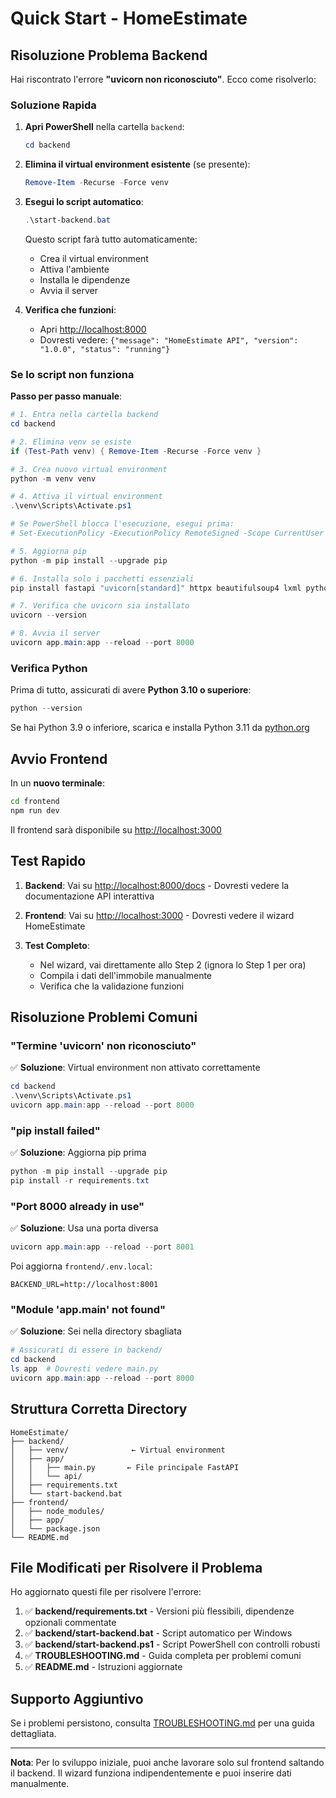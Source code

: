 # Quick Start - HomeEstimate

## Risoluzione Problema Backend

Hai riscontrato l'errore **"uvicorn non riconosciuto"**. Ecco come risolverlo:

### Soluzione Rapida

1. **Apri PowerShell** nella cartella `backend`:
   ```powershell
   cd backend
   ```

2. **Elimina il virtual environment esistente** (se presente):
   ```powershell
   Remove-Item -Recurse -Force venv
   ```

3. **Esegui lo script automatico**:
   ```powershell
   .\start-backend.bat
   ```

   Questo script farà tutto automaticamente:
   - Crea il virtual environment
   - Attiva l'ambiente
   - Installa le dipendenze
   - Avvia il server

4. **Verifica che funzioni**:
   - Apri [http://localhost:8000](http://localhost:8000)
   - Dovresti vedere: `{"message": "HomeEstimate API", "version": "1.0.0", "status": "running"}`

### Se lo script non funziona

**Passo per passo manuale**:

```powershell
# 1. Entra nella cartella backend
cd backend

# 2. Elimina venv se esiste
if (Test-Path venv) { Remove-Item -Recurse -Force venv }

# 3. Crea nuovo virtual environment
python -m venv venv

# 4. Attiva il virtual environment
.\venv\Scripts\Activate.ps1

# Se PowerShell blocca l'esecuzione, esegui prima:
# Set-ExecutionPolicy -ExecutionPolicy RemoteSigned -Scope CurrentUser

# 5. Aggiorna pip
python -m pip install --upgrade pip

# 6. Installa solo i pacchetti essenziali
pip install fastapi "uvicorn[standard]" httpx beautifulsoup4 lxml python-dotenv tenacity pydantic

# 7. Verifica che uvicorn sia installato
uvicorn --version

# 8. Avvia il server
uvicorn app.main:app --reload --port 8000
```

### Verifica Python

Prima di tutto, assicurati di avere **Python 3.10 o superiore**:

```powershell
python --version
```

Se hai Python 3.9 o inferiore, scarica e installa Python 3.11 da [python.org](https://www.python.org/downloads/)

## Avvio Frontend

In un **nuovo terminale**:

```bash
cd frontend
npm run dev
```

Il frontend sarà disponibile su [http://localhost:3000](http://localhost:3000)

## Test Rapido

1. **Backend**: Vai su [http://localhost:8000/docs](http://localhost:8000/docs) - Dovresti vedere la documentazione API interattiva

2. **Frontend**: Vai su [http://localhost:3000](http://localhost:3000) - Dovresti vedere il wizard HomeEstimate

3. **Test Completo**:
   - Nel wizard, vai direttamente allo Step 2 (ignora lo Step 1 per ora)
   - Compila i dati dell'immobile manualmente
   - Verifica che la validazione funzioni

## Risoluzione Problemi Comuni

### "Termine 'uvicorn' non riconosciuto"
✅ **Soluzione**: Virtual environment non attivato correttamente
```powershell
cd backend
.\venv\Scripts\Activate.ps1
uvicorn app.main:app --reload --port 8000
```

### "pip install failed"
✅ **Soluzione**: Aggiorna pip prima
```powershell
python -m pip install --upgrade pip
pip install -r requirements.txt
```

### "Port 8000 already in use"
✅ **Soluzione**: Usa una porta diversa
```powershell
uvicorn app.main:app --reload --port 8001
```
Poi aggiorna `frontend/.env.local`:
```
BACKEND_URL=http://localhost:8001
```

### "Module 'app.main' not found"
✅ **Soluzione**: Sei nella directory sbagliata
```powershell
# Assicurati di essere in backend/
cd backend
ls app  # Dovresti vedere main.py
uvicorn app.main:app --reload --port 8000
```

## Struttura Corretta Directory

```
HomeEstimate/
├── backend/
│   ├── venv/              ← Virtual environment
│   ├── app/
│   │   ├── main.py       ← File principale FastAPI
│   │   └── api/
│   ├── requirements.txt
│   └── start-backend.bat
├── frontend/
│   ├── node_modules/
│   ├── app/
│   └── package.json
└── README.md
```

## File Modificati per Risolvere il Problema

Ho aggiornato questi file per risolvere l'errore:

1. ✅ **backend/requirements.txt** - Versioni più flessibili, dipendenze opzionali commentate
2. ✅ **backend/start-backend.bat** - Script automatico per Windows
3. ✅ **backend/start-backend.ps1** - Script PowerShell con controlli robusti
4. ✅ **TROUBLESHOOTING.md** - Guida completa per problemi comuni
5. ✅ **README.md** - Istruzioni aggiornate

## Supporto Aggiuntivo

Se i problemi persistono, consulta [TROUBLESHOOTING.md](TROUBLESHOOTING.md) per una guida dettagliata.

---

**Nota**: Per lo sviluppo iniziale, puoi anche lavorare solo sul frontend saltando il backend. Il wizard funziona indipendentemente e puoi inserire dati manualmente.
